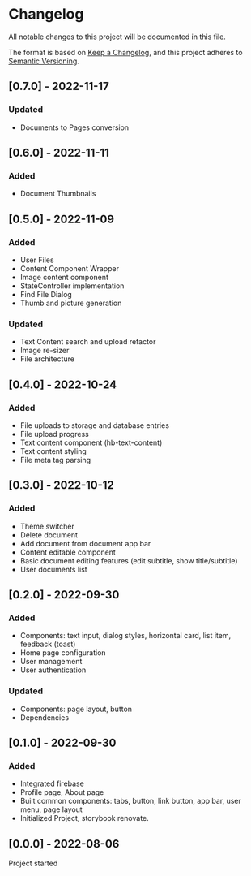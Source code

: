 # Changelog
All notable changes to this project will be documented in this file.

The format is based on [Keep a Changelog](https://keepachangelog.com/en/1.0.0/),
and this project adheres to [Semantic Versioning](https://semver.org/spec/v2.0.0.html).


## [0.7.0] - 2022-11-17
### Updated
- Documents to Pages conversion



## [0.6.0] - 2022-11-11
### Added 
- Document Thumbnails

## [0.5.0] - 2022-11-09
### Added
- User Files
- Content Component Wrapper
- Image content component
- StateController implementation
- Find File Dialog
- Thumb and picture generation
### Updated
- Text Content search and upload refactor
- Image re-sizer
- File architecture



## [0.4.0] - 2022-10-24
### Added
- File uploads to storage and database entries
- File upload progress
- Text content component (hb-text-content)
- Text content styling
- File meta tag parsing




## [0.3.0] - 2022-10-12
### Added
- Theme switcher
- Delete document
- Add document from document app bar
- Content editable component
- Basic document editing features (edit subtitle, show title/subtitle)
- User documents list


## [0.2.0] - 2022-09-30
### Added
- Components: text input, dialog styles, horizontal card, list item, feedback (toast)
- Home page configuration
- User management
- User authentication
### Updated
 - Components: page layout, button
 - Dependencies



## [0.1.0] - 2022-09-30
### Added
- Integrated firebase
- Profile page, About page
- Built common components: tabs, button, link button, app bar, user menu, page layout
- Initialized Project, storybook renovate.


## [0.0.0] - 2022-08-06
Project started
